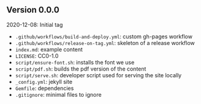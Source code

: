 <!-- SPDX-License-Identifier: CC0-1.0 -->
<!-- SPDX-FileCopyrightText: 2022 The Foundation for Public Code <info@publiccode.net>, https://standard.publiccode.net/AUTHORS -->

## Version 0.0.0

2020-12-08: Initial tag

 * `.github/workflows/build-and-deploy.yml`: custom gh-pages workflow
 * `.github/workflows/release-on-tag.yml`: skeleton of a release workflow
 * `index.md`: example content
 * `LICENSE`: CC0-1.0
 * `script/ensure-font.sh`: installs the font we use
 * `script/pdf.sh`: builds the pdf version of the content
 * `script/serve.sh`: developer script used for serving the site locally
 * `_config.yml`: jekyll site
 * `Gemfile`: dependencies
 * `.gitignore`: minimal files to ignore

